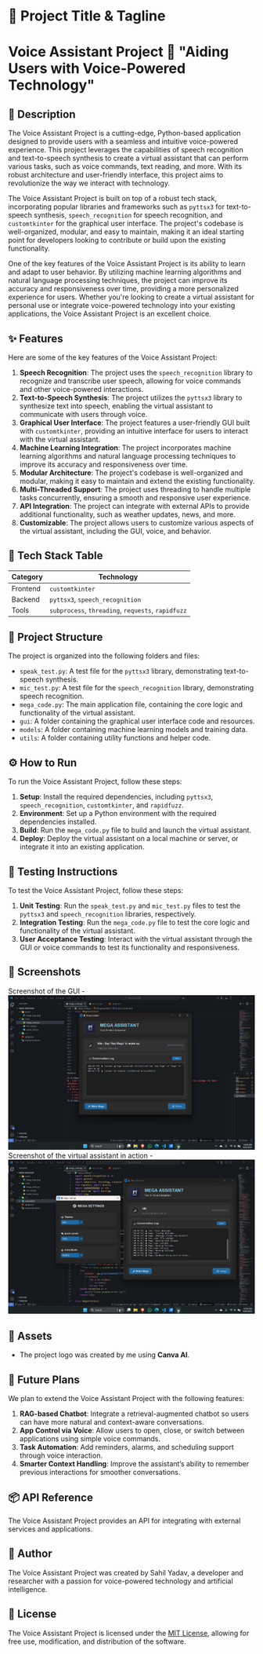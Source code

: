 🚀 Project Title & Tagline
===========================
**Voice Assistant Project** 🤖
"Aiding Users with Voice-Powered Technology"
==============================================

📖 Description
---------------
The Voice Assistant Project is a cutting-edge, Python-based application designed to provide users with a seamless and intuitive voice-powered experience. This project leverages the capabilities of speech recognition and text-to-speech synthesis to create a virtual assistant that can perform various tasks, such as voice commands, text reading, and more. With its robust architecture and user-friendly interface, this project aims to revolutionize the way we interact with technology.

The Voice Assistant Project is built on top of a robust tech stack, incorporating popular libraries and frameworks such as `pyttsx3` for text-to-speech synthesis, `speech_recognition` for speech recognition, and `customtkinter` for the graphical user interface. The project's codebase is well-organized, modular, and easy to maintain, making it an ideal starting point for developers looking to contribute or build upon the existing functionality.

One of the key features of the Voice Assistant Project is its ability to learn and adapt to user behavior. By utilizing machine learning algorithms and natural language processing techniques, the project can improve its accuracy and responsiveness over time, providing a more personalized experience for users. Whether you're looking to create a virtual assistant for personal use or integrate voice-powered technology into your existing applications, the Voice Assistant Project is an excellent choice.

✨ Features
-----------
Here are some of the key features of the Voice Assistant Project:

1. **Speech Recognition**: The project uses the `speech_recognition` library to recognize and transcribe user speech, allowing for voice commands and other voice-powered interactions.
2. **Text-to-Speech Synthesis**: The project utilizes the `pyttsx3` library to synthesize text into speech, enabling the virtual assistant to communicate with users through voice.
3. **Graphical User Interface**: The project features a user-friendly GUI built with `customtkinter`, providing an intuitive interface for users to interact with the virtual assistant.
4. **Machine Learning Integration**: The project incorporates machine learning algorithms and natural language processing techniques to improve its accuracy and responsiveness over time.
5. **Modular Architecture**: The project's codebase is well-organized and modular, making it easy to maintain and extend the existing functionality.
6. **Multi-Threaded Support**: The project uses threading to handle multiple tasks concurrently, ensuring a smooth and responsive user experience.
7. **API Integration**: The project can integrate with external APIs to provide additional functionality, such as weather updates, news, and more.
8. **Customizable**: The project allows users to customize various aspects of the virtual assistant, including the GUI, voice, and behavior.

🧰 Tech Stack Table
-------------------
| Category | Technology |
| --- | --- |
| Frontend | `customtkinter` |
| Backend | `pyttsx3`, `speech_recognition` |
| Tools | `subprocess`, `threading`, `requests`, `rapidfuzz` |

📁 Project Structure
---------------------
The project is organized into the following folders and files:

* `speak_test.py`: A test file for the `pyttsx3` library, demonstrating text-to-speech synthesis.
* `mic_test.py`: A test file for the `speech_recognition` library, demonstrating speech recognition.
* `mega_code.py`: The main application file, containing the core logic and functionality of the virtual assistant.
* `gui`: A folder containing the graphical user interface code and resources.
* `models`: A folder containing machine learning models and training data.
* `utils`: A folder containing utility functions and helper code.

⚙️ How to Run
--------------
To run the Voice Assistant Project, follow these steps:

1. **Setup**: Install the required dependencies, including `pyttsx3`, `speech_recognition`, `customtkinter`, and `rapidfuzz`.
2. **Environment**: Set up a Python environment with the required dependencies installed.
3. **Build**: Run the `mega_code.py` file to build and launch the virtual assistant.
4. **Deploy**: Deploy the virtual assistant on a local machine or server, or integrate it into an existing application.

🧪 Testing Instructions
------------------------
To test the Voice Assistant Project, follow these steps:

1. **Unit Testing**: Run the `speak_test.py` and `mic_test.py` files to test the `pyttsx3` and `speech_recognition` libraries, respectively.
2. **Integration Testing**: Run the `mega_code.py` file to test the core logic and functionality of the virtual assistant.
3. **User Acceptance Testing**: Interact with the virtual assistant through the GUI or voice commands to test its functionality and responsiveness.

📸 Screenshots
---------------
Screenshot of the GUI -![Mega_GUI](screenshot/Mega_GUI.png)
Screenshot of the virtual assistant in action -![Mega_in_action](screenshot/Mega_in_action.png)

🎨 Assets
---------
- The project logo was created by me using **Canva AI**.

🔮 Future Plans
---------------
We plan to extend the Voice Assistant Project with the following features:

1. **RAG-based Chatbot**: Integrate a retrieval-augmented chatbot so users can have more natural and context-aware conversations.
2. **App Control via Voice**: Allow users to open, close, or switch between applications using simple voice commands.
3. **Task Automation**: Add reminders, alarms, and scheduling support through voice interaction.
4. **Smarter Context Handling**: Improve the assistant’s ability to remember previous interactions for smoother conversations.

📦 API Reference
----------------
The Voice Assistant Project provides an API for integrating with external services and applications.

👤 Author
---------
The Voice Assistant Project was created by Sahil Yadav, a developer and researcher with a passion for voice-powered technology and artificial intelligence.

📝 License
----------
The Voice Assistant Project is licensed under the [MIT License](https://opensource.org/licenses/MIT), allowing for free use, modification, and distribution of the software.
